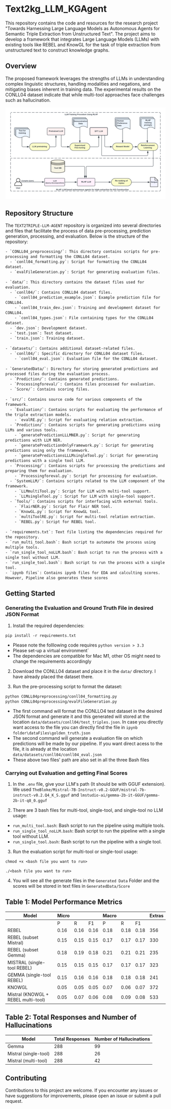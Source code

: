 
# Text2kg_LLM_KGAgent

This repository contains the code and resources for the research project "Towards Harnessing Large Language Models as Autonomous Agents for Semantic Triple Extraction from Unstructured Text". The project aims to develop a framework that integrates Large Language Models (LLMs) with existing tools like REBEL and KnowGL for the task of triple extraction from unstructured text to construct knowledge graphs.

## Overview

The proposed framework leverages the strengths of LLMs in understanding complex linguistic structures, handling modalities and negations, and mitigating biases inherent in training data. The experimental results on the CONLL04 dataset indicate that while multi-tool approaches face challenges such as hallucination.

![Sysarchitecture](imgs/sysarchitecture.png)

## Repository Structure

The `TEXT2TRIPLE-LLM-AGENT` repository is organized into several directories and files that facilitate the process of data pre-processing, prediction generation, processing, and evaluation. Below is the structure of the repository:

```
- `CONLL04_preprocessing/`: This directory contains scripts for pre-processing and formatting the CONLL04 dataset.
  - `conll04_formatting.py`: Script for formatting the CONLL04 dataset.
  - `evalFileGeneration.py`: Script for generating evaluation files.

- `data/`: This directory contains the dataset files used for evaluation.
  - `conll04/`: Contains CONLL04 dataset files.
    - `conll04_prediction_example.json`: Example prediction file for CONLL04.
    - `conll04_train_dev.json`: Training and development dataset for CONLL04.
    - `conll04_types.json`: File containing types for the CONLL04 dataset.
  - `dev.json`: Development dataset.
  - `test.json`: Test dataset.
  - `train.json`: Training dataset.

- `datasets/`: Contains additional dataset-related files.
  - `conll04/`: Specific directory for CONLL04 dataset files.
    - `conll04_eval.json`: Evaluation file for the CONLL04 dataset.

- `GeneratedData/`: Directory for storing generated predictions and processed files during the evaluation process.
  - `Prediction/`: Contains generated predictions.
  - `Processingforeval/`: Contains files processed for evaluation.
  - `Score/`: Contains scoring files.

- `src/`: Contains source code for various components of the framework.
  - `Evaluation/`: Contains scripts for evaluating the performance of the triple extraction models.
    - `evalRE.py`: Script for evaluating relation extraction.
  - `Prediction/`: Contains scripts for generating predictions using LLMs and various tools.
    - `generatePredictionLLLMNER.py`: Script for generating predictions with LLM NER.
    - `generatePredictionOnlyFramework.py`: Script for generating predictions using only the framework.
    - `generatePredictionsLLLMsingleTool.py`: Script for generating predictions with a single tool LLM.
  - `Processing/`: Contains scripts for processing the predictions and preparing them for evaluation.
    - `Processingforeval.py`: Script for processing for evaluation.
  - `SystemLLM/`: Contains scripts related to the LLM component of the framework.
    - `LLMmultiTool.py`: Script for LLM with multi-tool support.
    - `LLMsingleTool.py`: Script for LLM with single-tool support.
  - `Tools/`: Contains scripts for interfacing with external tools.
    - `FlairNER.py`: Script for Flair NER tool.
    - `KnowGL.py`: Script for KnowGL tool.
    - `multiToolRE.py`: Script for multi-tool relation extraction.
    - `REBEL.py`: Script for REBEL tool.

- `requirements.txt`: Text file listing the dependencies required for the repository.
- `run_multi_tool.bash`: Bash script to automate the process using multiple tools.
- `run_single_tool_noLLM.bash`: Bash script to run the process with a single tool without LLM.
- `run_single_tool.bash`: Bash script to run the process with a single tool.
- `ipynb files`: Contains ipynb files for EDA and calculting scores. However, Pipeline also generates these scores
```

## Getting Started


### Generating the Evaluation and Ground Truth File in desired JSON Format

1. Install the required dependencies:

```
pip install -r requirements.txt
```
- Please note the folllowing code requires `python version > 3.3`
- Please set-up a virtual environment`
- The dependencies are compatible for Mac M1, other OS might need to change the requirements accordingly

2. Download the CONLL04 dataset and place it in the `data/` directory. I have already placed the dataset there.

3. Run the pre-processing script to format the dataset:

```
python CONLL04preprocessing/conll04_formatting.py
python CONLL04preprocessing/evalFileGeneration.py
```
- The first command will format the CONLLO4 test dataset in the desired JSON format and generate it and this generated will stored at the location `data/datasets/conll04/test_triples.json`. In case you directly want access to the file you can directly find the file in `ipynb folder\dataFiles\golden_truth.json`
- The second command will generate a evaluation file on which predictions will be made by our pipeline. If you want direct acess to the file, it is already at the location `data/datasets/conll04/conll04_eval.json`
- These above two files' path are also set in all the three Bash files


### Carrying out Evaluation and getting Final Scores
1. In the `.env` file, give your LLM's path (It should be with GGUF extension). We used `TheBloke/Mistral-7B-Instruct-v0.2-GGUF/mistral-7b-instruct-v0.2.Q4_K_S.gguf` and `lmstudio-ai/gemma-2b-it-GGUF/gemma-2b-it-q8_0.gguf`

2. There are 3 bash files for multi-tool, single-tool, and single-tool no LLM usage:
- `run_multi_tool.bash`: Bash script to run the pipeline using multiple tools.
- `run_single_tool_noLLM.bash`: Bash script to run the pipeline with a single tool without LLM.
- `run_single_tool.bash`: Bash script to run the pipeline with a single tool.


3. Run the evaluation script for multi-tool or single-tool usage:

```
chmod +x <bash file you want to run>
```
```
./<bash file you want to run>  
```

4. You will see all the generate files in the `Generated Data` Folder and the scores will be stored in text files in `GeneratedData/Score`


## Table 1: Model Performance Metrics

| Model                          | Micro       |            |            | Macro       |            |            | Extras |
|--------------------------------|-------------|------------|------------|-------------|------------|------------|--------|
|                                | P           | R          | F1         | P           | R          | F1         |        |
| REBEL                          | 0.16        | 0.16       | 0.16       | 0.18        | 0.18       | 0.18       | 356    |
| REBEL (subset Mistral)         | 0.15        | 0.15       | 0.15       | 0.17        | 0.17       | 0.17       | 330    |
| REBEL (subset Gemma)           | 0.18        | 0.19       | 0.18       | 0.21        | 0.21       | 0.21       | 235    |
| MISTRAL (single-tool REBEL)    | 0.15        | 0.15       | 0.15       | 0.17        | 0.17       | 0.17       | 323    |
| GEMMA (single-tool REBEL)      | 0.15        | 0.16       | 0.16       | 0.18        | 0.18       | 0.18       | 241    |
| KNOWGL                         | 0.05        | 0.05       | 0.05       | 0.07        | 0.06       | 0.07       | 372    |
| Mistral (KNOWGL + REBEL multi-tool) | 0.05 | 0.07       | 0.06       | 0.08        | 0.09       | 0.08       | 533    |

## Table 2: Total Responses and Number of Hallucinations

| Model                | Total Responses | Number of Hallucinations |
|----------------------|-----------------|--------------------------|
| Gemma                | 288             | 99                       |
| Mistral (single-tool)| 288             | 26                       |
| Mistral (multi-tool) | 288             | 42                       |


## Contributing

Contributions to this project are welcome. If you encounter any issues or have suggestions for improvements, please open an issue or submit a pull request.
